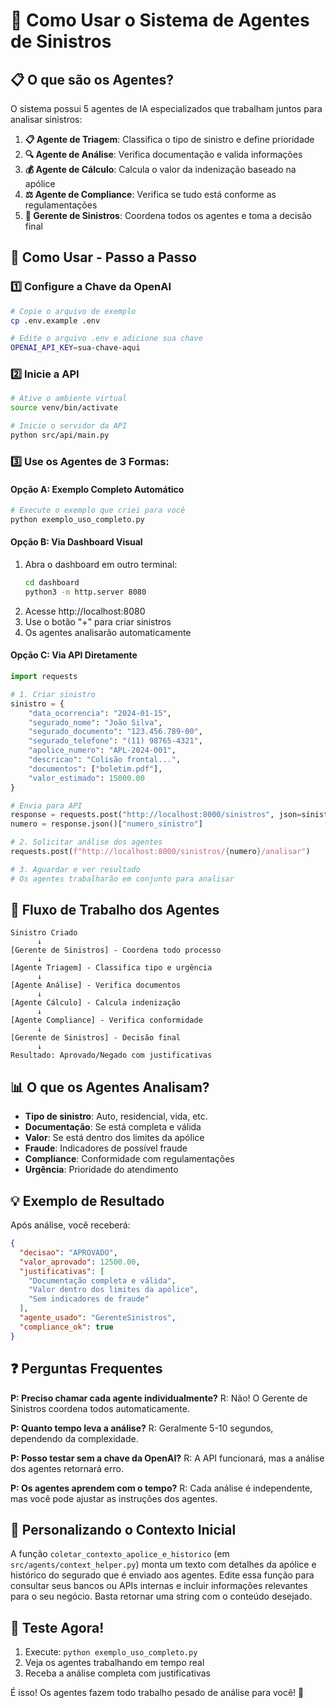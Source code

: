 # 🤖 Como Usar o Sistema de Agentes de Sinistros

## 📋 O que são os Agentes?

O sistema possui 5 agentes de IA especializados que trabalham juntos para analisar sinistros:

1. **📋 Agente de Triagem**: Classifica o tipo de sinistro e define prioridade
2. **🔍 Agente de Análise**: Verifica documentação e valida informações
3. **💰 Agente de Cálculo**: Calcula o valor da indenização baseado na apólice
4. **⚖️ Agente de Compliance**: Verifica se tudo está conforme as regulamentações
5. **👔 Gerente de Sinistros**: Coordena todos os agentes e toma a decisão final

## 🚀 Como Usar - Passo a Passo

### 1️⃣ Configure a Chave da OpenAI
```bash
# Copie o arquivo de exemplo
cp .env.example .env

# Edite o arquivo .env e adicione sua chave
OPENAI_API_KEY=sua-chave-aqui
```

### 2️⃣ Inicie a API
```bash
# Ative o ambiente virtual
source venv/bin/activate

# Inicie o servidor da API
python src/api/main.py
```

### 3️⃣ Use os Agentes de 3 Formas:

#### Opção A: Exemplo Completo Automático
```bash
# Execute o exemplo que criei para você
python exemplo_uso_completo.py
```

#### Opção B: Via Dashboard Visual
1. Abra o dashboard em outro terminal:
   ```bash
   cd dashboard
   python3 -m http.server 8080
   ```
2. Acesse http://localhost:8080
3. Use o botão "+" para criar sinistros
4. Os agentes analisarão automaticamente

#### Opção C: Via API Diretamente
```python
import requests

# 1. Criar sinistro
sinistro = {
    "data_ocorrencia": "2024-01-15",
    "segurado_nome": "João Silva",
    "segurado_documento": "123.456.789-00",
    "segurado_telefone": "(11) 98765-4321",
    "apolice_numero": "APL-2024-001",
    "descricao": "Colisão frontal...",
    "documentos": ["boletim.pdf"],
    "valor_estimado": 15000.00
}

# Envia para API
response = requests.post("http://localhost:8000/sinistros", json=sinistro)
numero = response.json()["numero_sinistro"]

# 2. Solicitar análise dos agentes
requests.post(f"http://localhost:8000/sinistros/{numero}/analisar")

# 3. Aguardar e ver resultado
# Os agentes trabalharão em conjunto para analisar
```

## 🔄 Fluxo de Trabalho dos Agentes

```
Sinistro Criado
      ↓
[Gerente de Sinistros] - Coordena todo processo
      ↓
[Agente Triagem] - Classifica tipo e urgência
      ↓
[Agente Análise] - Verifica documentos
      ↓
[Agente Cálculo] - Calcula indenização
      ↓
[Agente Compliance] - Verifica conformidade
      ↓
[Gerente de Sinistros] - Decisão final
      ↓
Resultado: Aprovado/Negado com justificativas
```

## 📊 O que os Agentes Analisam?

- **Tipo de sinistro**: Auto, residencial, vida, etc.
- **Documentação**: Se está completa e válida
- **Valor**: Se está dentro dos limites da apólice
- **Fraude**: Indicadores de possível fraude
- **Compliance**: Conformidade com regulamentações
- **Urgência**: Prioridade do atendimento

## 💡 Exemplo de Resultado

Após análise, você receberá:
```json
{
  "decisao": "APROVADO",
  "valor_aprovado": 12500.00,
  "justificativas": [
    "Documentação completa e válida",
    "Valor dentro dos limites da apólice",
    "Sem indicadores de fraude"
  ],
  "agente_usado": "GerenteSinistros",
  "compliance_ok": true
}
```

## ❓ Perguntas Frequentes

**P: Preciso chamar cada agente individualmente?**
R: Não! O Gerente de Sinistros coordena todos automaticamente.

**P: Quanto tempo leva a análise?**
R: Geralmente 5-10 segundos, dependendo da complexidade.

**P: Posso testar sem a chave da OpenAI?**
R: A API funcionará, mas a análise dos agentes retornará erro.

**P: Os agentes aprendem com o tempo?**
R: Cada análise é independente, mas você pode ajustar as instruções dos agentes.

## 🔧 Personalizando o Contexto Inicial

A função `coletar_contexto_apolice_e_historico` (em `src/agents/context_helper.py`)
monta um texto com detalhes da apólice e histórico do segurado que é enviado aos
agentes. Edite essa função para consultar seus bancos ou APIs internas e incluir
informações relevantes para o seu negócio. Basta retornar uma string com o
conteúdo desejado.

## 🎯 Teste Agora!

1. Execute: `python exemplo_uso_completo.py`
2. Veja os agentes trabalhando em tempo real
3. Receba a análise completa com justificativas

É isso! Os agentes fazem todo trabalho pesado de análise para você! 🚀
